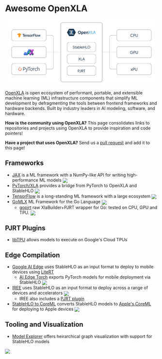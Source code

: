 # Awesome OpenXLA

<picture>
  <source
    media="(prefers-color-scheme: dark)"
    srcset="https://raw.githubusercontent.com/openxla/xla/refs/heads/main/docs/images/openxla_dark.svg"
    class="devsite-dark-theme">
  <img
    alt="OpenXLA Ecosystem"
    src="https://raw.githubusercontent.com/openxla/xla/refs/heads/main/docs/images/openxla.svg">
</picture>

[OpenXLA](https://openxla.org) is open ecosystem of performant, portable, and
extensible machine learning (ML) infrastructure components that simplify ML
development by defragmenting the tools between frontend frameworks and hardware
backends. Built by industry leaders in AI modeling, software, and hardware.

**How is the community using OpenXLA?** This page consolidates links to
repositories and projects using OpenXLA to provide inspiration and code pointers!

**Have a project that uses OpenXLA?** Send us a
[pull request](https://github.com/openxla/stablehlo/blob/main/docs/awesome.md)
and add it to this page!

## Frameworks

- [JAX](https://github.com/jax-ml/jax) is a ML framework with a
NumPy-like API for writing high-performance ML models <img align="center" src="https://img.shields.io/github/stars/jax-ml/jax?style=social">
- [PyTorch/XLA](https://github.com/pytorch/xla/) provides a bridge from PyTorch
to OpenXLA and StableHLO <img  align="center" src="https://img.shields.io/github/stars/pytorch/xla?style=social">
- [TensorFlow](https://github.com/tensorflow/tensorflow) is a long-standing ML
framework with a large ecosystem <img align="center" src="https://img.shields.io/github/stars/tensorflow/tensorflow?style=social">
- [GoMLX](https://github.com/gomlx/gomlx) ML Framework for the Go Language
  <img align="center" src="https://img.shields.io/github/stars/gomlx/gomlx?style=social">
  - [gopjrt](https://github.com/gomlx/gopjrt) raw XlaBuilder+PJRT wrapper for Go:
    tested on CPU, GPU and TPU.
    <img align="center" src="https://img.shields.io/github/stars/gomlx/gopjrt?style=social">

## PJRT Plugins

- [libTPU](https://cloud.google.com/tpu/docs/runtimes) allows models to execute
on Google's Cloud TPUs

## Edge Compilation

- [Google AI Edge](https://ai.google.dev/edge) uses StableHLO as an input format
to deploy to mobile devices using [LiteRT](https://ai.google.dev/edge/litert)
  - [AI Edge Torch](https://github.com/google-ai-edge/ai-edge-torch) exports
  PyTorch models for mobile deployment via StableHLO <img align="center" src="https://img.shields.io/github/stars/google-ai-edge/ai-edge-torch?style=social">
- [IREE](https://iree.dev/) uses StableHLO as an input format to deploy across
  a range of devices and accelerators
  <img align="center" src="https://img.shields.io/github/stars/iree-org/iree?style=social">
  - IREE also includes a
    [PJRT plugin](https://github.com/iree-org/iree/tree/main/integrations/pjrt)
- [StableHLO to CoreML](https://github.com/kasper0406/stablehlo-coreml/tree/main)
  converts StableHLO models to [Apple's CoreML](https://developer.apple.com/documentation/coreml/)
  for deploying to Apple devices
  <img align="center" src="https://img.shields.io/github/stars/kasper0406/stablehlo-coreml?style=social">

## Tooling and Visualization

- [Model Explorer](https://github.com/google-ai-edge/model-explorer) offers
heirarchical graph visualization with support for StableHLO models
<img align="center" src="https://img.shields.io/github/stars/google-ai-edge/model-explorer?style=social">
